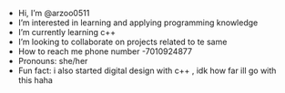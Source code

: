 - Hi, I’m @arzoo0511
- I’m interested in learning and applying programming knowledge
-  I’m currently learning c++
-  I’m looking to collaborate on projects related to te same
-  How to reach me phone number -7010924877
-  Pronouns: she/her
-  Fun fact: i also started digital design with c++ , idk how far ill go with this haha


